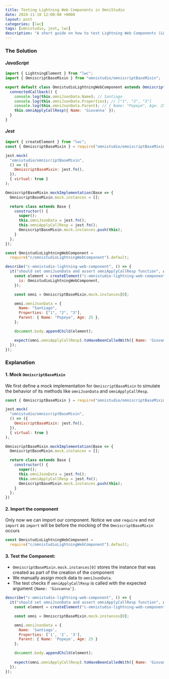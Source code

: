 ```yaml
---
title: Testing Lightning Web Components in OmniStudio
date: 2024-11-18 12:00:00 +0000
layout: post
categories: [lwc]
tags: [omnistudio, jest, lwc]
description: "A short guide on how to test Lightning Web Components (LWC) that are integrated into OmniStudio, covering tools and methods for effective testing."
---
```


### **The Solution**

#### *JavaScript*
```javascript
import { LightningElement } from "lwc";
import { OmniscriptBaseMixin } from "omnistudio/omniscriptBaseMixin";

export default class OmnistudioLightningWebComponent extends OmniscriptBaseMixin(LightningElement) {
  connectedCallback() {
    console.log(this.omniJsonData.Name); // Santiago
    console.log(this.omniJsonData.Properties); // ["1", "2", "3"]
    console.log(this.omniJsonData.Parent); // { Name: "Popeye", Age: 25 }
    this.omniApplyCallResp({ Name: 'Giovanna' });
  }
}
```
#### *Jest*
```javascript
import { createElement } from "lwc";
const { OmniscriptBaseMixin } = require("omnistudio/omniscriptBaseMixin");

jest.mock(
  "omnistudio/omniscriptBaseMixin",
  () => ({
    OmniscriptBaseMixin: jest.fn(),
  }),
  { virtual: true }
);

OmniscriptBaseMixin.mockImplementation(Base => {
  OmniscriptBaseMixin.mock.instances = [];

  return class extends Base {
    constructor() {
      super();
      this.omniJsonData = jest.fn();
      this.omniApplyCallResp = jest.fn();
      OmniscriptBaseMixin.mock.instances.push(this);
    }
  };
});

const OmnistudioLightningWebComponent =
  require("c/omnistudioLightningWebComponent").default;

describe("c-omnistudio-lightning-web-component", () => {
  it("should set omniJsonData and assert omniApplyCallResp function", async () => {
    const element = createElement("c-omnistudio-lightning-web-component", {
      is: OmnistudioLightningWebComponent,
    });

    const omni = OmniscriptBaseMixin.mock.instances[0];

    omni.omniJsonData = {
      Name: "Santiago",
      Properties: ["1", "2", "3"],
      Parent: { Name: "Popeye", Age: 25 },
    };

    document.body.appendChild(element);

    expect(omni.omniApplyCallResp).toHaveBeenCalledWith({ Name: 'Giovanna' });
  });
});
```

### Explanation

#### 1. Mock **`OmniscriptBaseMixin`**
We first define a mock implementation for `OmniscriptBaseMixin` to simulate the behavior of its methods like `omniJsonData` and `omniApplyCallResp`.

```javascript
const { OmniscriptBaseMixin } = require("omnistudio/omniscriptBaseMixin");

jest.mock(
  "omnistudio/omniscriptBaseMixin",
  () => ({
    OmniscriptBaseMixin: jest.fn(),
  }),
  { virtual: true }
);

OmniscriptBaseMixin.mockImplementation(Base => {
  OmniscriptBaseMixin.mock.instances = [];

  return class extends Base {
    constructor() {
      super();
      this.omniJsonData = jest.fn();
      this.omniApplyCallResp = jest.fn();
      OmniscriptBaseMixin.mock.instances.push(this);
    }
  };
})
```

#### 2. **Import the component**
Only now we can import our component. Notice we use `require` and not `import`
as `import` will be before the mocking of the `OmniscriptBaseMixin` occurs
```javascript
const OmnistudioLightningWebComponent =
  require("c/omnistudioLightningWebComponent").default;
```
#### 3. **Test the Component**:
- `OmniscriptBaseMixin.mock.instances[0]` stores the instance that was created as part
of the creation of the component
- We manually assign mock data to `omniJsonData`.
- The test checks if `omniApplyCallResp` is called with the expected argument `{Name: 'Giovanna'}`.
```javascript
describe("c-omnistudio-lightning-web-component", () => {
  it("should set omniJsonData and assert omniApplyCallResp function", async () => {
    const element = createElement("c-omnistudio-lightning-web-component", { is: OmnistudioLightningWebComponent });

    const omni = OmniscriptBaseMixin.mock.instances[0];

    omni.omniJsonData = {
      Name: 'Santiago',
      Properties: ['1', '2', '3'],
      Parent: { Name: 'Popeye', Age: 25 }
    };

    document.body.appendChild(element);
    
    expect(omni.omniApplyCallResp).toHaveBeenCalledWith({ Name: 'Giovanna' });
  });
});
```
